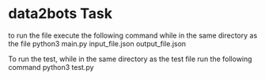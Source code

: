# data2bots Task
to run the file execute the following command while in the same directory as the file
python3 main.py input_file.json output_file.json

To run the test, while in the same directory as the test file run the following command
python3 test.py


